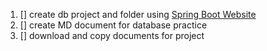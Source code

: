 1. [] create db project and folder using [Spring Boot Website](https://start.spring.io/)
2. [] create MD document for database practice
3. [] download and copy documents for project
